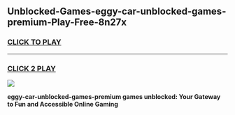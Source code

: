 
## Unblocked-Games-eggy-car-unblocked-games-premium-Play-Free-8n27x
<h3>
<a href="https://premium76.site?title=eggy-car-unblocked-games-premium&ref=19M">CLICK TO PLAY</a></h3>
<hr>

<h3>
<a href="https://premium76.site?title=eggy-car-unblocked-games-premium&ref=19M">CLICK 2 PLAY</a>
  
</h3>

<a href="https://premium76.site?title=eggy-car-unblocked-games-premium&ref=19M"><img src="https://clearcache.store/games.png"></a>


**eggy-car-unblocked-games-premium games unblocked: Your Gateway to Fun and Accessible Online Gaming**
